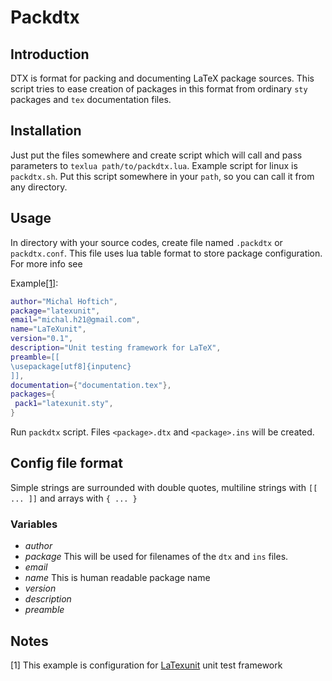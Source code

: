 # Packdtx 
## Introduction

DTX is format for packing and documenting LaTeX package sources. This script tries to ease creation of 
packages in this format from ordinary `sty` packages and `tex` documentation files.  

## Installation

Just put the files somewhere and create script which will call and pass parameters to `texlua path/to/packdtx.lua`. Example script for linux is `packdtx.sh`. Put this script somewhere in your `path`, so you can call it from any directory.

## Usage

In directory with your source codes, create file named `.packdtx` or `packdtx.conf`. This file uses lua table format to store package configuration. For more info see

Example[[1]](#fn1):

```lua
author="Michal Hoftich",
package="latexunit",
email="michal.h21@gmail.com",
name="LaTeXunit",
version="0.1",
description="Unit testing framework for LaTeX",
preamble=[[
\usepackage[utf8]{inputenc}
]],
documentation={"documentation.tex"},
packages={
 pack1="latexunit.sty",
}
``` 

Run `packdtx` script. Files `<package>.dtx` and `<package>.ins` will be created.

## Config file format

Simple strings are surrounded with double quotes, multiline strings with `[[ ... ]]` and arrays with `{ ... }`

### Variables
- *author*
- *package*
    This will be used for filenames of the `dtx` and `ins` files.
- *email*
- *name*
    This is human readable package name
- *version*
- *description*
- *preamble*
    


## Notes
<span id="fn1">[1]</span>
This example is configuration for [LaTexunit](https://github.com/michal-h21/latexunit) unit test framework

